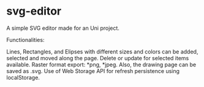 # svg-editor

A simple SVG editor made for an Uni project.

Functionalities:

Lines, Rectangles, and Elipses with different sizes and colors can be added, selected and moved along the page.
Delete or update for selected items available.
Raster format export: *png, *jpeg. Also, the drawing page can be saved as .svg.
Use of Web Storage API for refresh persistence using localStorage.
